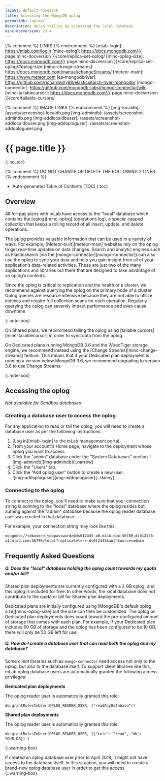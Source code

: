 ```yaml
---
layout: default-nosearch
title: Accessing the MongoDB oplog 
permalink: /oplog/
description: Oplog tailing by accessing the local database
minc-docversion: v3.4
---
```


{% comment %} LINKS {% endcomment %}
[mlab-login]:          https://mlab.com/login
[minc-oplog]:          https://docs.mongodb.com/{{ page.minc-docversion }}/core/replica-set-oplog/
[minc-oplog-size]:     https://docs.mongodb.com/{{ page.minc-docversion }}/core/replica-set-oplog/#oplog-size
[minc-change-streams]: https://docs.mongodb.com/manual/changeStreams/
[meteor-main]:         https://www.meteor.com
[es-mongodbriver]:     https://github.com/richardwilly98/elasticsearch-river-mongodb/
[mongo-connector]:     https://github.com/mongodb-labs/mongo-connector/wiki
[minc-tailablecursor]: https://docs.mongodb.com/{{ page.minc-docversion }}/core/tailable-cursors/


{% comment %} IMAGE LINKS {% endcomment %} 
[img-localdb]:         /assets/screenshot-localdb.png
[img-admindb]:         /assets/screenshot-admindb.png
[img-addlocaldbuser]:  /assets/screenshot-addlocaldbuser.png
[img-addoploguser]:    /assets/screenshot-addoploguser.png


# {{ page.title }}
{:.no_toc}

{% comment %} DO NOT CHANGE OR DELETE THE FOLLOWING 2 LINES {% endcomment %}
* Auto-generated Table of Contents (TOC)
{:toc}

## Overview 

All for-pay plans with mLab have access to the "local" database which contains the [oplog][minc-oplog] (operations log), a special capped collection that keeps a rolling record of all insert, update, and delete operations.

The oplog provides valuable information that can be used in a variety of ways. For example, [Meteor-built][meteor-main] websites rely on the oplog to get real-time updates on data changes. Search and analytic engines such as Elasticsearch (via the [mongo-connector][mongo-connector]) can also use the oplog to sync your data and help you gain insight from all of your application’s data-related activities. These are just two of the many applications and libraries out there that are designed to take advantage of an oplog’s contents.

Since the oplog is critical to replication and the health of a cluster, we recommend against querying the oplog on the primary node of a cluster.  Oplog queries are resource intensive because they are not able to utilize indexes and require full collection scans for each operation.  Regularly querying the oplog can severely impact performance and even cause downtime.

{:.note-box}
<div markdown="1">
On Shared plans, we recommend tailing the oplog using [tailable cursors][minc-tailablecursor] in order to sync data from the oplog.

On Dedicated plans running MongoDB 3.6 and the WiredTiger storage engine, we recommend instead using the [Change Streams][minc-change-streams] feature.  This means that if your Dedicated plan deployment is running a version below MongoDB 3.6, we recommend upgrading to version 3.6 to use Change Streams.
</div>
{:.note-box}

## Accessing the oplog
*Not available for Sandbox databases*

### Creating a database user to access the oplog

For any application to read or tail the oplog, you will need to create a database user as per the following instructions: 


1. [Log in][mlab-login] to the mLab management portal. 
1. From your account's Home page, navigate to the deployment whose oplog you want to access.
1. Click the "admin" database under the "System Databases" section.
![img-admindb][img-admindb]{:.narrow}
1. Click the "Users" tab.
1. Click the “Add oplog user” button to create a new user.  
![img-addoploguser][img-addoploguser]{:.skinny}

### Connecting to the oplog

To connect to the oplog, you'll need to make sure that your connection string is pointing to the "local" database where the oplog resides but authing against the "admin" database because the oplog reader database user was created in that database.

For example, your connection string may look like this:

    mongodb://<dbuser>:<dbpassword>@ds012345-a0.mlab.com:56789,ds012345-a1.mlab.com:56790/local?replicaSet=rs-ds012345&authSource=admin

## Frequently Asked Questions

##### Q. Does the "local" database holding the oplog count towards my quota and/or bill?

Shared plan deployments are currently configured with a 2 GB oplog, and this oplog is included for free. In other words, the local database does not contribute to the quota or bill for Shared plan deployments.

Dedicated plans are initially configured using [MongoDB's default oplog size][minc-oplog-size] but the size can then be customized. The oplog on Dedicated plan deployments does count toward the pre-configured amount of storage that comes with each plan. For example, if your Dedicated plan includes 60 GB of storage and the oplog has been configured to be 10 GB, there will only be 50 GB left for use.

##### Q. How do I create a database user that can read both the oplog and my database?

Some client libraries such as `mongo-connector` need access not only to the oplog, but also to the database itself. To support client libraries like this, mLab oplog database users are automatically granted the following access privileges:

__Dedicated plan deployments__

The oplog reader user is automatically granted this role:

    db.grantRolesToUser(OPLOG_READER_USER, ["readAnyDatabase"])

__Shared plan deployments__

The oplog reader user is automatically granted this role:

    db.grantRolesToUser(OPLOG_READER_USER, [{"role": "read", "db": YOUR_DB}] )

<p></p>

{:.warning-box}
<div markdown="1">
If created an oplog database user prior to April 2018, it might not have access to the database itself. In this situation, you will need to create a brand-new oplog database user in order to get this access.
</div>
{:.warning-box}




